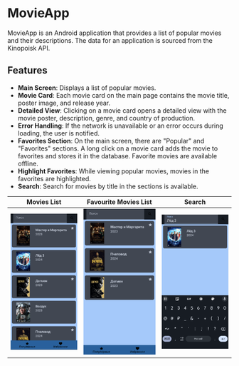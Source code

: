 # MovieApp

MovieApp is an Android application that provides a list of popular movies and their descriptions. The data for an application is sourced from the Kinopoisk API.

## Features

- **Main Screen**: Displays a list of popular movies.
- **Movie Card**: Each movie card on the main page contains the movie title, poster image, and release year.
- **Detailed View**: Clicking on a movie card opens a detailed view with the movie poster, description, genre, and country of production.
- **Error Handling**: If the network is unavailable or an error occurs during loading, the user is notified.
- **Favorites Section**: On the main screen, there are "Popular" and "Favorites" sections. A long click on a movie card adds the movie to favorites and stores it in the database. Favorite movies are available offline.
- **Highlight Favorites**: While viewing popular movies, movies in the favorites are highlighted.
- **Search**: Search for movies by title in the sections is available.

| Movies List | Favourite Movies List | Search |
|--------------|--------------|--------------|
| ![Screenshot 1](/screenshots/Screenshot_20240211-212910.png) | ![Screenshot 2](/screenshots/Screenshot_20240211-212924.png) | ![Screenshot 3](/screenshots/Screenshot_20240211-212945.png) |
